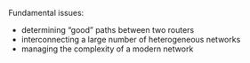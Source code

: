 Fundamental issues:
- determining “good” paths between two  routers
- interconnecting a large number of heterogeneous networks
- managing the complexity of a modern network